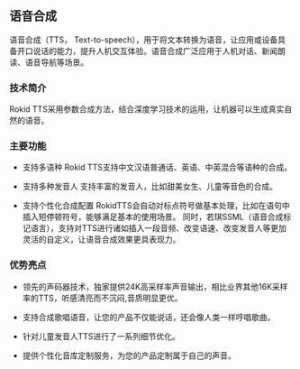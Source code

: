 ## 语音合成

语音合成（TTS， Text-to-speech），用于将文本转换为语音，让应用或设备具备开口说话的能力，提升人机交互体验。语音合成广泛应用于人机对话、新闻朗读、语音导航等场景。

### 技术简介

Rokid TTS采用参数合成方法，结合深度学习技术的运用，让机器可以生成真实自然的语音。

### 主要功能

- 支持多语种
    Rokid TTS支持中文汉语普通话、英语、中英混合等语种的合成。

- 支持多种发音人
    支持丰富的发音人，比如甜美女生、儿童等音色的合成。

- 支持个性化合成配置
    RokidTTS会自动对标点符号做基本处理，比如在语句中插入短停顿符号，能够满足基本的使用场景。 同时，若琪SSML（语音合成标记语言），支持对TTS进行诸如插入一段音频、改变语速、改变发音人等更加灵活的自定义，让语音合成效果更具表现力。


### 优势亮点

- 领先的声码器技术，独家提供24K高采样率声音输出，相比业界其他16K采样率的TTS，听感清亮而不沉闷,音质明显更优。

- 支持合成歌唱语音，让您的产品不仅能说话，还会像人类一样哼唱歌曲。

- 针对儿童发音人TTS进行了一系列细节优化。

- 提供个性化音库定制服务，为您的产品定制属于自己的声音。



